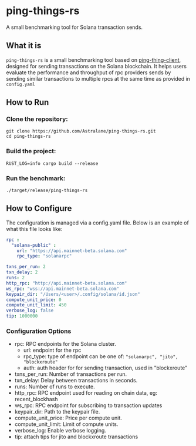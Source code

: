 # ping-things-rs
A small benchmarking tool for Solana transaction sends.

## What it is
`ping-things-rs` is a small benchmarking tool based on [ping-thing-client](https://github.com/Block-Logic/ping-thing-client), designed for sending 
transactions on the Solana blockchain. It helps users evaluate the performance 
and throughput of rpc providers sends by sending similar transactions to multiple
rpcs at the same time as provided in `config.yaml`

## How to Run
### Clone the repository:
```
git clone https://github.com/Astralane/ping-things-rs.git
cd ping-things-rs
```

### Build the project:
```
RUST_LOG=info cargo build --release
```
### Run the benchmark:
```
./target/release/ping-things-rs
```

## How to Configure
The configuration is managed via a config.yaml file. Below is an example of what this file looks like:

```yaml
rpc :
  "solana-public" :
    url: "https://api.mainnet-beta.solana.com"
    rpc_type: "solanarpc"

txns_per_run: 2
txn_delay: 2
runs: 2
http_rpc: "http://api.mainnet-beta.solana.com"
ws_rpc: "wss://api.mainnet-beta.solana.com"
keypair_dir: "/Users/<user>/.config/solana/id.json"
compute_unit_price: 0
compute_unit_limit: 450
verbose_log: false
tip: 1000000
```
### Configuration Options
- rpc: RPC endpoints for the Solana cluster.
  - url: endpoint for the rpc
  - rpc_type: type of endpoint can be one of: `"solanarpc", "jito", "blockxroute"`
  - auth: auth header for for sending transaction, used in "blockxroute"
- txns_per_run: Number of transactions per run.
- txn_delay: Delay between transactions in seconds.
- runs: Number of runs to execute.
- http_rpc: RPC endpoint used for reading on chain data, eg: recent_blockhash
- ws_rpc: RPC endpoint for subscribing to transaction updates
- keypair_dir: Path to the keypair file.
- compute_unit_price: Price per compute unit.
- compute_unit_limit: Limit of compute units.
- verbose_log: Enable verbose logging.
- tip: attach tips for jito and blockxroute transactions
